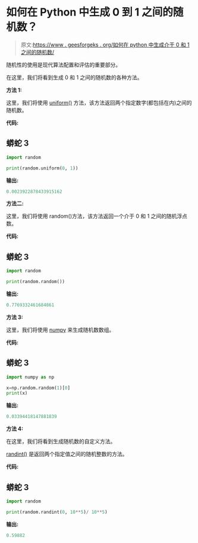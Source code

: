 # 如何在 Python 中生成 0 到 1 之间的随机数？

> 原文:[https://www . geesforgeks . org/如何在 python 中生成介于 0 和 1 之间的随机数/](https://www.geeksforgeeks.org/how-to-generate-a-random-number-between-0-and-1-in-python/)

随机性的使用是现代算法配置和评估的重要部分。

在这里，我们将看到生成 0 和 1 之间的随机数的各种方法。

**方法 1:**

这里，我们将使用 [uniform()](https://www.geeksforgeeks.org/python-number-uniform-method/) 方法，该方法返回两个指定数字(都包括在内)之间的随机数。

**代码:**

## 蟒蛇 3

```py
import random

print(random.uniform(0, 1))
```

**输出:**

```py
0.0023922878433915162
```

**方法二:**

这里，我们将使用 random()方法，该方法返回一个介于 0 和 1 之间的随机浮点数。

**代码:**

## 蟒蛇 3

```py
import random

print(random.random())
```

**输出:**

```py
0.7769332461684861
```

**方法 3:**

这里，我们将使用 [numpy](https://www.geeksforgeeks.org/numpy-in-python-set-1-introduction/) 来生成随机数数组。

**代码:**

## 蟒蛇 3

```py
import numpy as np

x=np.random.random(1)[0]
print(x)
```

**输出:**

```py
0.03394418147881839
```

**方法 4:**

在这里，我们将看到生成随机数的自定义方法。

[randint()](https://www.geeksforgeeks.org/python-randint-function/) 是返回两个指定值之间的随机整数的方法。

**代码:**

## 蟒蛇 3

```py
import random

print(random.randint(0, 10**5)/ 10**5)
```

**输出:**

```py
0.59882
```